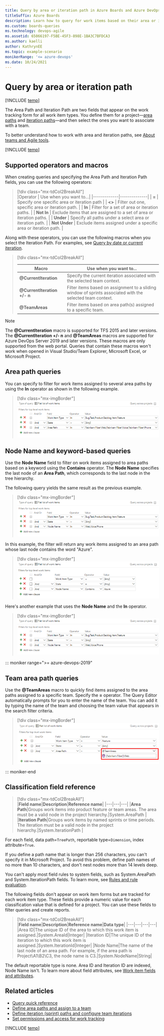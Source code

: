 ```yaml
---
title: Query by area or iteration path in Azure Boards and Azure DevOps
titleSuffix: Azure Boards
description: Learn how to query for work items based on their area or iteration path in Azure Boards and Azure DevOps.
ms.custom: boards-queries
ms.technology: devops-agile
ms.assetid: 65066197-F5BE-45F3-898E-1BA3C7BFDCA3
ms.author: kaelli
author: KathrynEE
ms.topic: example-scenario
monikerRange: '<= azure-devops'
ms.date: 10/24/2021 
---
```



# Query by area or iteration path 

[!INCLUDE [temp](../includes/version-all.md)]

The Area Path and Iteration Path are two fields that appear on the work tracking form for all work item types. You define them for a project&mdash;[area paths](../../organizations/settings/set-area-paths.md) and [iteration paths](../../organizations/settings/set-iteration-paths-sprints.md)&mdash;and then select the ones you want to associate with a team. 

To better understand how to work with area and iteration paths, see [About teams and Agile tools](../../organizations/settings/about-teams-and-settings.md).  


[!INCLUDE [temp](../includes/note-macro-web-portal.md)] 


## Supported operators and macros 

When creating queries and specifying the Area Path and Iteration Path fields, you can use the following operators: 

> [!div class="mx-tdCol2BreakAll"]  
> |Operator     | Use when you want to...| 
> |-------------|--------------|
> | **=**           | Specify one specific area or iteration path  |
> | **<>**          | Filter out one, specific area or iteration path. |
> | **In**          | Filter for a set of area or iteration paths.  |
> | **Not In**      | Exclude items that are assigned to a set of area or iteration paths. |
> | **Under**       | Specify all paths under a select area or iteration path. |
> | **Not Under**   | Exclude items assigned under a specific area or iteration path.  |


Along with these operators, you can use the following macros when you select the Iteration Path. For examples, see [Query by date or current iteration](query-by-area-iteration-path.md). 

> [!div class="mx-tdCol2BreakAll"]  
> 
> |                     Macro                     |                                          Use when you want to...                                           |
> |-----------------------------------------------|------------------------------------------------------------------------------------------------------------|
> |      <strong>@CurrentIteration</strong>       |                  Specify the current iteration associated with the selected team context.                  |
> | **@CurrentIteration +/- n**&nbsp;&nbsp;&nbsp; | Filter items based on assignment to a sliding window of sprints associated with the selected team context. |
> |          <strong>@TeamAreas</strong>          |                      Filter items based on area path(s) assigned to a specific team.                       |

> [!NOTE]
> The **@CurrentIteration** macro is supported for TFS 2015 and later versions. The **@CurrentIteration +/- n** and **@TeamAreas** macros are supported for Azure DevOps Server 2019 and later versions. These macros are only supported from the web portal. Queries that contain these macros won't work when opened in Visual Studio/Team Explorer, Microsoft Excel, or Microsoft Project.

## Area path queries 

You can specify to filter for work items assigned to several area paths by using the **In** operator as shown in the following example.  

> [!div class="mx-imgBorder"]
> ![Query on Area Path for several areas](media/query-area-iteration/query-with-in-operator.png)


## Node Name and keyword-based queries  

Use the **Node Name** field to filter on work items assigned to area paths based on a keyword using the **Contains** operator. The **Node Name** specifies the last node of an **Area Path**, which corresponds to the last node in the tree hierarchy.  

The following query yields the same result as the previous example.  

> [!div class="mx-imgBorder"]
> ![Query on Node Name for several areas](media/query-area-iteration/query-with-in-operator-node-name.png)

In this example, the filter will return any work items assigned to an area path whose last node contains the word "Azure".

> [!div class="mx-imgBorder"]
> ![Query for several sprints](media/query-area-iteration/query-filter-contains-node-name.png)

Here's another example that uses the **Node Name** and the **In** operator. 

> [!div class="mx-imgBorder"]
> ![Query on Node Name for several areas](media/query-area-iteration/query-with-in-operator-node-name.png)



::: moniker range=">= azure-devops-2019"
<a id="team-area-path" /> 

## Team area path queries  

Use the <strong>@TeamAreas</strong> macro to quickly find items assigned to the area paths assigned to a specific team. Specify the **=** operator. The Query Editor automatically prompts for you to enter the name of the team. You can add it by typing the name of the team and choosing the team value that appears in the search filter criteria.   

> [!div class="mx-imgBorder"]
> ![Query on area paths assigned to a team](media/query-area-iteration/teamareas-macro-example.png)

::: moniker-end

<a name="field-reference"></a>

## Classification field reference 

> [!div class="mx-tdCol2BreakAll"]  
> |**Field name**|**Description**|**Reference name**|
> |---|---|---|
> |**Area Path**|Groups work items into product feature or team areas. The area must be a valid node in the project hierarchy.|System.AreaPath |
> |**Iteration Path**|Groups work items by named sprints or time periods. The iteration must be a valid node in the project hierarchy.|System.IterationPath |

For each field, data path=```TreePath```, reportable type=```Dimension```, index attribute=```True```. 

If you define a path name that is longer than 256 characters, you can't specify it in Microsoft Project. To avoid this problem, define path names of no more than 10 characters, and don't nest nodes more than 14 levels deep.

You can't apply most field rules to system fields, such as System.AreaPath and System.IterationPath fields. To learn more, see [Rules and rule evaluation](../../organizations/settings/work/rule-reference.md).

The following fields don't appear on work item forms but are tracked for each work item type. These fields provide a numeric value for each classification value that is defined for a project. You can use these fields to filter queries and create reports.

> [!div class="mx-tdCol2BreakAll"]  
> |**Field name**|**Description**|**Reference name**|**Data type**|
> |---|---|---|---|
> |Area ID|The unique ID of the area to which this work item is assigned.|System.AreaId|Integer|
> |Iteration ID|The unique ID of the iteration to which this work item is assigned.|System.IterationId|Integer|
> |Node Name|The name of the last node of an area path. For example, if the area path is Project\A1\B2\C3, the node name is C3.|System.NodeName|String|

The default reportable type is none. Area ID and Iteration ID are indexed, Node Name isn't. To learn more about field attributes, see [Work item fields and attributes](../work-items/work-item-fields.md).


## Related articles 

- [Query quick reference](query-index-quick-ref.md)
- [Define area paths and assign to a team](../../organizations/settings/set-area-paths.md)
- [Define iteration (sprint) paths and configure team iterations](../../organizations/settings/set-iteration-paths-sprints.md)
- [Set permissions and access for work tracking](../../organizations/security/set-permissions-access-work-tracking.md) 


[!INCLUDE [temp](../includes/rest-apis-queries.md)]

